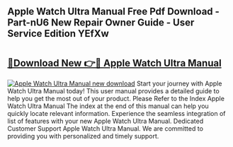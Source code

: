 ## Apple Watch Ultra Manual Free Pdf Download - Part-nU6 New Repair Owner Guide - User Service Edition YEfXw

# <h2><a href="http://bc24582.oget.top/?id=Apple+Watch+Ultra+Manual">🔗Download New 👉🔴 Apple Watch Ultra Manual</a></h2>

[![Apple Watch Ultra Manual new download](https://i.imgur.com/5g1atiW.png)](http://bc24582.oget.top/?id=Apple+Watch+Ultra+Manual)
Start your journey with Apple Watch Ultra Manual today! This user manual provides a detailed guide to help you get the most out of your product. Please Refer to the Index Apple Watch Ultra Manual The index at the end of this manual can help you quickly locate relevant information. Experience the seamless integration of list of features with your new Apple Watch Ultra Manual. Dedicated Customer Support Apple Watch Ultra Manual. We are committed to providing you with personalized and timely support.
